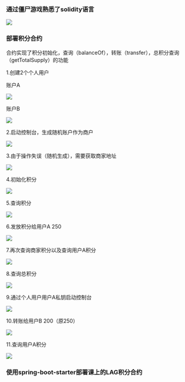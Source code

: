 ### 通过僵尸游戏熟悉了solidity语言

![](https://github.com/qukuailianniubi/Homework/raw/master/DAY2/%E9%BB%84%E5%AD%90%E5%87%AF/assert/solidity.png)

### 部署积分合约

合约实现了积分初始化，查询（balanceOf），转账（transfer），总积分查询（getTotalSupply）的功能

1.创建2个个人用户

账户A

![](https://github.com/qukuailianniubi/Homework/raw/master/DAY2/%E9%BB%84%E5%AD%90%E5%87%AF/assert/create1.png)

账户B

![](https://github.com/qukuailianniubi/Homework/raw/master/DAY2/%E9%BB%84%E5%AD%90%E5%87%AF/assert/create2.png)

2.启动控制台，生成随机账户作为商户

![](https://github.com/qukuailianniubi/Homework/raw/master/DAY2/%E9%BB%84%E5%AD%90%E5%87%AF/assert/shop.png)

3.由于操作失误（随机生成），需要获取商家地址

![](https://github.com/qukuailianniubi/Homework/raw/master/DAY2/%E9%BB%84%E5%AD%90%E5%87%AF/assert/getaddress.png)

4.初始化积分

![](https://github.com/qukuailianniubi/Homework/raw/master/DAY2/%E9%BB%84%E5%AD%90%E5%87%AF/assert/deploy.png)

5.查询积分

![](https://github.com/qukuailianniubi/Homework/raw/master/DAY2/%E9%BB%84%E5%AD%90%E5%87%AF/assert/balanceOf1.png)

6.发放积分给用户A 250

![](https://github.com/qukuailianniubi/Homework/raw/master/DAY2/%E9%BB%84%E5%AD%90%E5%87%AF/assert/transfer1.png)

7.再次查询商家积分以及查询用户A积分

![](https://github.com/qukuailianniubi/Homework/raw/master/DAY2/%E9%BB%84%E5%AD%90%E5%87%AF/assert/balanceOf2.png)

8.查询总积分

![](https://github.com/qukuailianniubi/Homework/raw/master/DAY2/%E9%BB%84%E5%AD%90%E5%87%AF/assert/getTotal.png)

9.通过个人用户用户A私钥启动控制台

![](https://github.com/qukuailianniubi/Homework/raw/master/DAY2/%E9%BB%84%E5%AD%90%E5%87%AF/assert/A.png)

10.转账给用户B 200（原250）

![](https://github.com/qukuailianniubi/Homework/raw/master/DAY2/%E9%BB%84%E5%AD%90%E5%87%AF/assert/transfer2.png)

11.查询用户A积分

![](https://github.com/qukuailianniubi/Homework/raw/master/DAY2/%E9%BB%84%E5%AD%90%E5%87%AF/assert/balanceOf3.png)



### 使用spring-boot-starter部署课上的LAG积分合约



